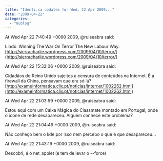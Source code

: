 ```yaml
---
title: "Identi.ca updates for Wed, 22 Apr 2009..."
date: "2009-04-22"
categories: 
  - "mublog"
---
```


At Wed Apr 22 7:40:49 +0000 2009, @ruiseabra said:

Lindo: Winning The War On Terror The New Labour Way: [http://sierracharlie.wordpress.com/2009/04/10/terror/](http://sierracharlie.wordpress.com/2009/04/10/terror/)

At Wed Apr 22 15:32:06 +0000 2009, @ruiseabra said:

Cidadãos do Reino Unido sujeitos a censura de conteúdos na Internet. É a firewall da China, pensavam que era só lá? [http://exameinformatica.clix.pt/noticias/internet/1002262.html](http://exameinformatica.clix.pt/noticias/internet/1002262.html)

At Wed Apr 22 21:03:59 +0000 2009, @ruiseabra said:

Estou aqui com um Caixa Mágica do Classmate montado em Portugal, onde o ícone de rede desapareceu. Alguém conhece este problema?

At Wed Apr 22 21:04:49 +0000 2009, @ruiseabra said:

Não conheço bem o kde por isso nem percebo o que é que desapareceu...

At Wed Apr 22 21:43:19 +0000 2009, @ruiseabra said:

Descobri, é o net\_applet (e tem de levar o --force)

